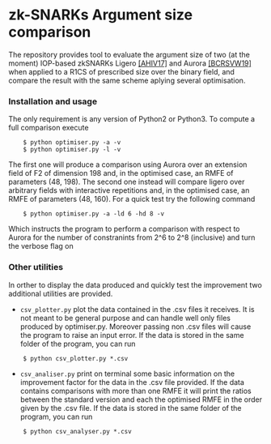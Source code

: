 # zk-SNARKs Argument size comparison

The repository provides tool to evaluate the argument size of two (at the moment) IOP-based zkSNARKs Ligero [[AHIV17]](https://acmccs.github.io/papers/p2087-amesA.pdf) and Aurora [[BCRSVW19]](https://eprint.iacr.org/2018/828) when applied to a R1CS of prescribed size over the binary field, and compare the result with the same scheme aplying several optimisation.

### Installation and usage
The only requirement is any version of Python2 or Python3. To compute a full comparison execute
```
    $ python optimiser.py -a -v
    $ python optimiser.py -l -v
```
The first one will produce a comparison using Aurora over an extension field of F2 of dimension 198 and, in the optimised case, an RMFE of parameters (48, 198). The second one instead will compare ligero over arbitrary fields with interactive repetitions and, in the optimised case, an RMFE of parameters (48, 160).
For a quick test try the following command
```
    $ python optimiser.py -a -ld 6 -hd 8 -v
```
Which instructs the program to perform a comparison with respect to Aurora for the number of constranints from 2^6 to 2^8 (inclusive) and turn the verbose flag on

### Other utilities
In orther to display the data produced and quickly test the improvement two additional utilities are provided. 

* `csv_plotter.py` plot the data contained in the .csv files it receives. It is not meant to be general purpose and can handle well only files produced by optimiser.py. Moreover passing non .csv files will cause the program to raise an input error.
If the data is stored in the same folder of the program, you can run
```
    $ python csv_plotter.py *.csv
```
* `csv_analiser.py` print on terminal some basic information on the improvement factor for the data in the .csv file provided. If the data contains comparisons with more than one RMFE it will print the ratios between the standard version and each the optimised RMFE in the order given by the .csv file.
If the data is stored in the same folder of the program, you can run
```
    $ python csv_analyser.py *.csv
```
